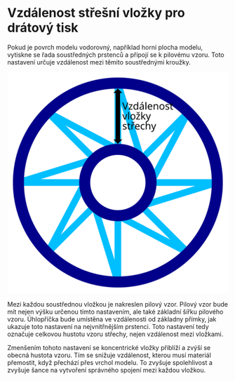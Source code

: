 Vzdálenost střešní vložky pro drátový tisk
====
Pokud je povrch modelu vodorovný, například horní plocha modelu, vytiskne se řada soustředných prstenců a připojí se k pilovému vzoru. Toto nastavení určuje vzdálenost mezi těmito soustřednými kroužky.

![Pohled shora na drátový rám s označenou vložkou](../images/wireframe_roof_inset_cs.svg)

Mezi každou soustřednou vložkou je nakreslen pilový vzor. Pilový vzor bude mít nejen výšku určenou tímto nastavením, ale také základní šířku pilového vzoru. Úhlopříčka bude umístěna ve vzdálenosti od základny přímky, jak ukazuje toto nastavení na nejvnitřnějším prstenci. Toto nastavení tedy označuje celkovou hustotu vzoru střechy, nejen vzdálenost mezi vložkami.

Zmenšením tohoto nastavení se koncentrické vložky přiblíží a zvýší se obecná hustota vzoru. Tím se snižuje vzdálenost, kterou musí materiál přemostit, když přechází přes vrchol modelu. To zvyšuje spolehlivost a zvyšuje šance na vytvoření správného spojení mezi každou vložkou.